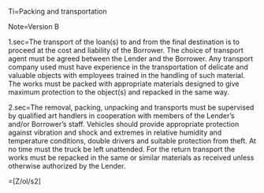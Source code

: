 Ti=Packing and transportation

Note=Version B

1.sec=The transport of the loan(s) to and from the final destination is to proceed at the cost and liability of the Borrower. The choice of transport agent must be agreed between the Lender and the Borrower. Any transport company used must have experience in the transportation of delicate and valuable objects with employees trained in the handling of such material. The works must be packed with appropriate materials designed to give maximum protection to the object(s) and repacked in the same way.

2.sec=The removal, packing, unpacking and transports must be supervised by qualified art handlers in cooperation with members of the Lender’s and/or Borrower’s staff. Vehicles should provide appropriate protection against vibration and shock and extremes in relative humidity and temperature conditions, double drivers and suitable protection from theft. At no time must the truck be left unattended. For the return transport the works must be repacked in the same or similar materials as received unless otherwise authorized by the Lender.

=[Z/ol/s2]



